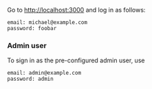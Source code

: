 
Go to [http://localhost:3000](http://localhost:3000) and log in as follows:

    email: michael@example.com
    password: foobar

### Admin user

To sign in as the pre-configured admin user, use

    email: admin@example.com
    password: admin

